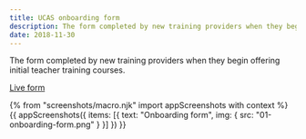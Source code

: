 ```yaml
---
title: UCAS onboarding form
description: The form completed by new training providers when they begin offering initial teacher training courses.
date: 2018-11-30
---
```


The form completed by new training providers when they begin offering initial teacher training courses.

[Live form](https://www.ucasdigital.com/misc/UTT_form/uttform.html)

{% from "screenshots/macro.njk" import appScreenshots with context %}
{{ appScreenshots({
  items: [{
    text: "Onboarding form",
    img: { src: "01-onboarding-form.png" }
  }]
}) }}
